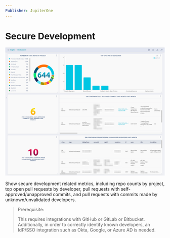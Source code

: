 ```yaml
---
Publisher: JupiterOne
---
```


# Secure Development

![sample-screenshot](board.png)

Show secure development related metrics, including repo counts by project, top open pull requests
by developer, pull requests with self-approved/unapproved commits, and pull requests with commits
made by unknown/unvalidated developers.

> Prerequisite:
>
> This requires integrations with GitHub or GitLab or Bitbucket. Additionally, in order to correctly
> identify known developers, an IdP/SSO integration such as Okta, Google, or Azure AD is needed.
